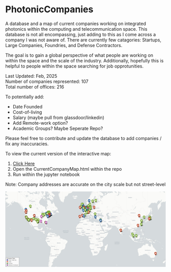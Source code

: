 # PhotonicCompanies
A database and a map of current companies working on integrated photonics within the computing and telecommunication space. This database is not all encompassing, just adding to this as I come across a company I was not aware of. There are currently few catagories: Startups, Large Companies, Foundries, and Defense Contractors.

The goal is to gain a global perspective of what people are working on within the space and the scale of the industry. Additionally, hopefully this is helpful to people within the space searching for job opprotunities. 

Last Updated: Feb, 2025 <br>
Number of companies represented:  107 <br>
Total number of offices:  216 <br>


To potentially add: 
- Date Founded
- Cost-of-living
- Salary (maybe pull from glassdoor/linkedin) 
- Add Remote-work option?
- Academic Groups? Maybe Seperate Repo?

Please feel free to contribute and update the database to add companies / fix any inaccuracies. 

To view the current version of the interactive map:
  1. [Click Here](https://ericcblow.github.io/PhotonicCompanies/CurrentCompanyMap.html)
  2. Open the CurrentCompanyMap.html within the repo
  3. Run within the jupyter notebook


Note: Company addresses are accurate on the city scale but not street-level

![preview](preview_020525.jpg)